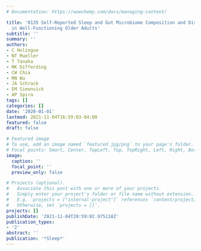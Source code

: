 ```yaml
---
# Documentation: https://wowchemy.com/docs/managing-content/

title: '0135 Self-Reported Sleep and Gut Microbiome Composition and Diversity: Associations
  in Well-Functioning Older Adults'
subtitle: ''
summary: ''
authors:
- C Holingue
- NT Mueller
- T Tanaka
- MK Differding
- CW Chia
- MN Wu
- JA Schrack
- EM Simonsick
- AP Spira
tags: []
categories: []
date: '2020-01-01'
lastmod: 2021-11-04T16:59:03-04:00
featured: false
draft: false

# Featured image
# To use, add an image named `featured.jpg/png` to your page's folder.
# Focal points: Smart, Center, TopLeft, Top, TopRight, Left, Right, BottomLeft, Bottom, BottomRight.
image:
  caption: ''
  focal_point: ''
  preview_only: false

# Projects (optional).
#   Associate this post with one or more of your projects.
#   Simply enter your project's folder or file name without extension.
#   E.g. `projects = ["internal-project"]` references `content/project/deep-learning/index.md`.
#   Otherwise, set `projects = []`.
projects: []
publishDate: '2021-11-04T20:59:02.975118Z'
publication_types:
- '2'
abstract: ''
publication: '*Sleep*'
---
```

